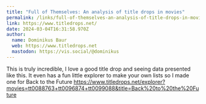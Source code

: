 ```yaml
---
title: "Full of Themselves: An analysis of title drops in movies"
permalink: /links/full-of-themselves-an-analysis-of-title-drops-in-movies/index.html
link: https://www.titledrops.net/
date: 2024-03-04T16:31:58.970Z
author: 
  name: Dominikus Baur
  web: https://www.titledrops.net
  mastodon: https://vis.social/@dominikus
---
```


This is truly incredible, I love a good title drop and seeing data presented like this. It even has a fun little explorer to make your own lists so I made one for Back to the Future https://www.titledrops.net/explorer?movies=tt0088763+tt0096874+tt0099088&title=Back%20to%20the%20Future
